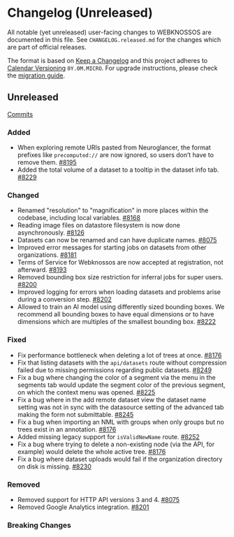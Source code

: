 # Changelog (Unreleased)

All notable (yet unreleased) user-facing changes to WEBKNOSSOS are documented in this file.
See `CHANGELOG.released.md` for the changes which are part of official releases.

The format is based on [Keep a Changelog](http://keepachangelog.com/en/1.0.0/)
and this project adheres to [Calendar Versioning](http://calver.org/) `0Y.0M.MICRO`.
For upgrade instructions, please check the [migration guide](MIGRATIONS.released.md).

## Unreleased
[Commits](https://github.com/scalableminds/webknossos/compare/24.11.1...HEAD)

### Added
- When exploring remote URIs pasted from Neuroglancer, the format prefixes like `precomputed://` are now ignored, so users don’t have to remove them. [#8195](https://github.com/scalableminds/webknossos/pull/8195)
- Added the total volume of a dataset to a tooltip in the dataset info tab. [#8229](https://github.com/scalableminds/webknossos/pull/8229)

### Changed
- Renamed "resolution" to "magnification" in more places within the codebase, including local variables. [#8168](https://github.com/scalableminds/webknossos/pull/8168)
- Reading image files on datastore filesystem is now done asynchronously. [#8126](https://github.com/scalableminds/webknossos/pull/8126)
- Datasets can now be renamed and can have duplicate names. [#8075](https://github.com/scalableminds/webknossos/pull/8075)
- Improved error messages for starting jobs on datasets from other organizations. [#8181](https://github.com/scalableminds/webknossos/pull/8181)
- Terms of Service for Webknossos are now accepted at registration, not afterward. [#8193](https://github.com/scalableminds/webknossos/pull/8193)
- Removed bounding box size restriction for inferral jobs for super users. [#8200](https://github.com/scalableminds/webknossos/pull/8200)
- Improved logging for errors when loading datasets and problems arise during a conversion step. [#8202](https://github.com/scalableminds/webknossos/pull/8202)
- Allowed to train an AI model using differently sized bounding boxes. We recommend all bounding boxes to have equal dimensions or to have dimensions which are multiples of the smallest bounding box. [#8222](https://github.com/scalableminds/webknossos/pull/8222)

### Fixed
- Fix performance bottleneck when deleting a lot of trees at once. [#8176](https://github.com/scalableminds/webknossos/pull/8176)
- Fix that listing datasets with the `api/datasets` route without compression failed due to missing permissions regarding public datasets. [#8249](https://github.com/scalableminds/webknossos/pull/8249)
- Fix a bug where changing the color of a segment via the menu in the segments tab would update the segment color of the previous segment, on which the context menu was opened. [#8225](https://github.com/scalableminds/webknossos/pull/8225)
- Fix a bug where in the add remote dataset view the dataset name setting was not in sync with the datasource setting of the advanced tab making the form not submittable. [#8245](https://github.com/scalableminds/webknossos/pull/8245)
- Fix a bug when importing an NML with groups when only groups but no trees exist in an annotation. [#8176](https://github.com/scalableminds/webknossos/pull/8176)
- Added missing legacy support for `isValidNewName` route. [#8252](https://github.com/scalableminds/webknossos/pull/8252)
- Fix a bug where trying to delete a non-existing node (via the API, for example) would delete the whole active tree. [#8176](https://github.com/scalableminds/webknossos/pull/8176)
- Fix a bug where dataset uploads would fail if the organization directory on disk is missing. [#8230](https://github.com/scalableminds/webknossos/pull/8230)

### Removed
- Removed support for HTTP API versions 3 and 4. [#8075](https://github.com/scalableminds/webknossos/pull/8075)
- Removed Google Analytics integration. [#8201](https://github.com/scalableminds/webknossos/pull/8201)

### Breaking Changes
